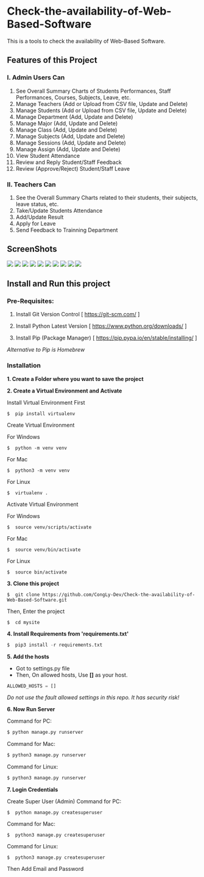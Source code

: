 ﻿# Check-the-availability-of-Web-Based-Software
This is a tools to check the availability of Web-Based Software.
## Features of this Project

### I. Admin Users Can
1. See Overall Summary Charts of Students Performances, Staff Performances, Courses, Subjects, Leave, etc.
2. Manage Teachers (Add or Upload from CSV file, Update and Delete)
3. Manage Students (Add or Upload from CSV file, Update and Delete)
4. Manage Department (Add, Update and Delete)
5. Manage Major (Add, Update and Delete)
6. Manage Class (Add, Update and Delete)
7. Manage Subjects (Add, Update and Delete)
8. Manage Sessions (Add, Update and Delete)
9. Manage Assign (Add, Update and Delete)
10. View Student Attendance
11. Review and Reply Student/Staff Feedback
12. Review (Approve/Reject) Student/Staff Leave

### II. Teachers Can
1. See the Overall Summary Charts related to their students, their subjects, leave status, etc.
2. Take/Update Students Attendance
3. Add/Update Result
4. Apply for Leave
5. Send Feedback to Trainning Department


## ScreenShots

<img src="Screenshots/9.jpg"/>

<img src="Srceenshots/10.JPG"/>

<img src="Screenshots/6.jpg"/>

<img src="Screenshots/7.jpg"/>

<img src="Screenshots/8.jpg"/>

<img src="Srceenshots/1.jpg"/>

<img src="Screenshots/3.jpg"/>

<img src="Screenshots/4.jpg"/>

<img src="Screenshots/5.jpg"/>

<img src="Screenshots/2.jpg"/>

## Install and Run this project

### Pre-Requisites:
1. Install Git Version Control
[ https://git-scm.com/ ]

2. Install Python Latest Version
[ https://www.python.org/downloads/ ]

3. Install Pip (Package Manager)
[ https://pip.pypa.io/en/stable/installing/ ]

*Alternative to Pip is Homebrew*

### Installation
**1. Create a Folder where you want to save the project**

**2. Create a Virtual Environment and Activate**

Install Virtual Environment First
```
$  pip install virtualenv
```

Create Virtual Environment

For Windows
```
$  python -m venv venv
```
For Mac
```
$  python3 -m venv venv
```
For Linux
```
$  virtualenv .
```

Activate Virtual Environment

For Windows
```
$  source venv/scripts/activate
```

For Mac
```
$  source venv/bin/activate
```

For Linux
```
$  source bin/activate
```

**3. Clone this project**
```
$  git clone https://github.com/CongLy-Dev/Check-the-availability-of-Web-Based-Software.git
```

Then, Enter the project
```
$  cd mysite
```

**4. Install Requirements from 'requirements.txt'**
```python
$  pip3 install -r requirements.txt
```

**5. Add the hosts**

- Got to settings.py file 
- Then, On allowed hosts, Use **[]** as your host. 
```python
ALLOWED_HOSTS = []
```
*Do not use the fault allowed settings in this repo. It has security risk!*


**6. Now Run Server**

Command for PC:
```python
$ python manage.py runserver
```

Command for Mac:
```python
$ python3 manage.py runserver
```

Command for Linux:
```python
$ python3 manage.py runserver
```

**7. Login Credentials**

Create Super User (Admin)
Command for PC:
```
$  python manage.py createsuperuser
```

Command for Mac:
```
$  python3 manage.py createsuperuser
```

Command for Linux:
```
$  python3 manage.py createsuperuser
```



Then Add Email and Password



